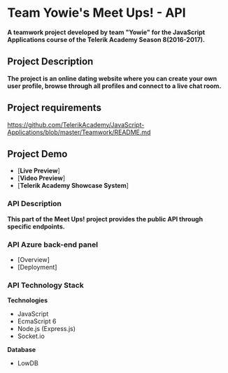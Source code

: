 # Team Yowie's Meet Ups! - API
**A teamwork project developed by team "Yowie" for the JavaScript Applications course of the Telerik Academy Season 8(2016-2017).**

## Project Description
 **The project is an online dating website where you can create your own user profile, browse through all profiles and connect to a live chat room.**
 
 ## Project requirements
https://github.com/TelerikAcademy/JavaScript-Applications/blob/master/Teamwork/README.md

## Project Demo
- [**Live Preview**]
- [**Video Preview**]
- [**Telerik Academy Showcase System**]
 
### API Description
 **This part of the Meet Ups! project provides the public API through specific endpoints.**
 
### API Azure back-end panel
- [Overview]
- [Deployment]

### API Technology Stack
**Technologies**
* JavaScript
* EcmaScript 6
* Node.js (Express.js)
* Socket.io

**Database**
* LowDB
